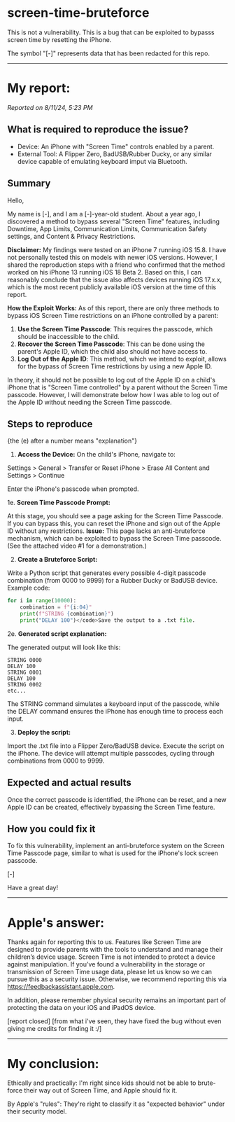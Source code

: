 # screen-time-bruteforce

This is not a vulnerability. This is a bug that can be exploited to bypasss screen time by resetting the iPhone.

The symbol "[-]" represents data that has been redacted for this repo.

---

# My report:
*Reported on 8/11/24, 5:23 PM*

<div class="entry-content"><h2 class="typography-eyebrow-elevated">What is required to reproduce the issue?</h2>
  
- Device: An iPhone with "Screen Time" controls enabled by a parent.   
- External Tool: A Flipper Zero, BadUSB/Rubber Ducky, or any similar device capable of emulating keyboard imput via Bluetooth.

<h2 class="typography-eyebrow-elevated">Summary</h2>Hello,

My name is [-], and I am a [-]-year-old student. About a year ago, I discovered a method to bypass several "Screen Time" features, including Downtime, App Limits, Communication Limits, Communication Safety settings, and Content &amp; Privacy Restrictions.

<strong>Disclaimer:</strong> My findings were tested on an iPhone 7 running iOS 15.8. I have not personally tested this on models with newer iOS versions. However, I shared the reproduction steps with a friend who confirmed that the method worked on his iPhone 13 running iOS 18 Beta 2. Based on this, I can reasonably conclude that the issue also affects devices running iOS 17.x.x, which is the most recent publicly available iOS version at the time of this report.

<strong>How the Exploit Works:</strong>
As of this report, there are only three methods to bypass iOS Screen Time restrictions on an iPhone controlled by a parent:

1. <strong>Use the Screen Time Passcode</strong>: This requires the passcode, which should be inaccessible to the child.
2. <strong>Recover the Screen Time Passcode</strong>: This can be done using the parent's Apple ID, which the child also should not have access to.
3. <strong>Log Out of the Apple ID</strong>: This method, which we intend to exploit, allows for the bypass of Screen Time restrictions by using a new Apple ID.

In theory, it should not be possible to log out of the Apple ID on a child's iPhone that is "Screen Time controlled" by a parent without the Screen Time passcode. However, I will demonstrate below how I was able to log out of the Apple ID without needing the Screen Time passcode.<h2 class="typography-eyebrow-elevated">Steps to reproduce</h2>{the (e) after a number means "explanation"}

1. <strong>Access the Device:</strong> On the child's iPhone, navigate to:

<span class="code-inline">Settings &gt; General &gt; Transfer or Reset iPhone &gt; Erase All Content and Settings &gt; Continue</span>

Enter the iPhone's passcode when prompted.


1e. <strong>Screen Time Passcode Prompt:</strong>

At this stage, you should see a page asking for the Screen Time Passcode.
If you can bypass this, you can reset the iPhone and sign out of the Apple ID without any restrictions.
<strong>Issue:</strong> This page lacks an anti-bruteforce mechanism, which can be exploited to bypass the Screen Time passcode. (See the attached video #1 for a demonstration.)


2. <strong>Create a Bruteforce Script:</strong>

Write a Python script that generates every possible 4-digit passcode combination (from 0000 to 9999) for a Rubber Ducky or BadUSB device. Example code:
```python
for i in range(10000):
    combination = f"{i:04}"
    print(f"STRING {combination}")
    print("DELAY 100")</code>Save the output to a .txt file.
```

2e. **Generated script explanation:**

The generated output will look like this:
```
STRING 0000
DELAY 100
STRING 0001
DELAY 100
STRING 0002
etc...
```
The STRING command simulates a keyboard input of the passcode, while the DELAY command ensures the iPhone has enough time to process each input.


3. <strong>Deploy the script:</strong>

Import the .txt file into a Flipper Zero/BadUSB device. Execute the script on the iPhone. The device will attempt multiple passcodes, cycling through combinations from 0000 to 9999.<h2 class="typography-eyebrow-elevated">Expected and actual results</h2>Once the correct passcode is identified, the iPhone can be reset, and a new Apple ID can be created, effectively bypassing the Screen Time feature.<h2 class="typography-eyebrow-elevated">How you could fix it</h2>To fix this vulnerability, implement an anti-bruteforce system on the Screen Time Passcode page, similar to what is used for the iPhone's lock screen passcode.

[-]

Have a great day!</div>

---

# Apple's answer:

Thanks again for reporting this to us. Features like Screen Time are designed to provide parents with the tools to understand and manage their children’s device usage. Screen Time is not intended to protect a device against manipulation. If you’ve found a vulnerability in the storage or transmission of Screen Time usage data, please let us know so we can pursue this as a security issue. Otherwise, we recommend reporting this via https://feedbackassistant.apple.com.

In addition, please remember physical security remains an important part of protecting the data on your iOS and iPadOS device.

[report closed]
[from what i've seen, they have fixed the bug without even giving me credits for finding it :/]

---

# My conclusion:
Ethically and practically: I'm right since kids should not be able to brute-force their way out of Screen Time, and Apple should fix it.

By Apple's "rules": They're right to classify it as "expected behavior" under their security model.
